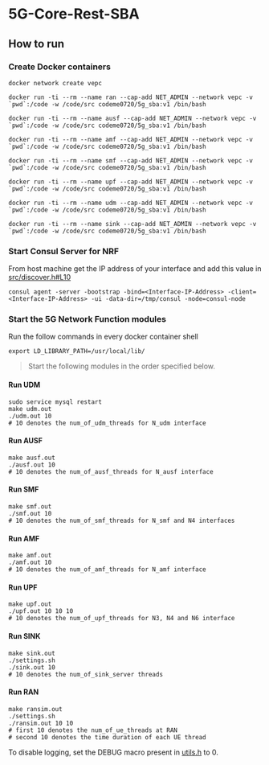 # 5G-Core-Rest-SBA

## How to run

### Create Docker containers

```
docker network create vepc

docker run -ti --rm --name ran --cap-add NET_ADMIN --network vepc -v `pwd`:/code -w /code/src codeme0720/5g_sba:v1 /bin/bash

docker run -ti --rm --name ausf --cap-add NET_ADMIN --network vepc -v `pwd`:/code -w /code/src codeme0720/5g_sba:v1 /bin/bash

docker run -ti --rm --name amf --cap-add NET_ADMIN --network vepc -v `pwd`:/code -w /code/src codeme0720/5g_sba:v1 /bin/bash

docker run -ti --rm --name smf --cap-add NET_ADMIN --network vepc -v `pwd`:/code -w /code/src codeme0720/5g_sba:v1 /bin/bash

docker run -ti --rm --name upf --cap-add NET_ADMIN --network vepc -v `pwd`:/code -w /code/src codeme0720/5g_sba:v1 /bin/bash

docker run -ti --rm --name udm --cap-add NET_ADMIN --network vepc -v `pwd`:/code -w /code/src codeme0720/5g_sba:v1 /bin/bash

docker run -ti --rm --name sink --cap-add NET_ADMIN --network vepc -v `pwd`:/code -w /code/src codeme0720/5g_sba:v1 /bin/bash
```

### Start Consul Server for NRF

From host machine get the IP address of your interface and add this value in [src/discover.h#L10](src/discover.h#L10)
```
consul agent -server -bootstrap -bind=<Interface-IP-Address> -client=<Interface-IP-Address> -ui -data-dir=/tmp/consul -node=consul-node
```

### Start the 5G Network Function modules

Run the follow commands in every docker container shell

```
export LD_LIBRARY_PATH=/usr/local/lib/
```

> Start the following modules in the order specified below.

#### Run UDM
```
sudo service mysql restart
make udm.out
./udm.out 10
# 10 denotes the num_of_udm_threads for N_udm interface
```

#### Run AUSF
```
make ausf.out
./ausf.out 10
# 10 denotes the num_of_ausf_threads for N_ausf interface
```

#### Run SMF
```
make smf.out
./smf.out 10
# 10 denotes the num_of_smf_threads for N_smf and N4 interfaces
```

#### Run AMF
```
make amf.out
./amf.out 10
# 10 denotes the num_of_amf_threads for N_amf interface
```

#### Run UPF
```
make upf.out
./upf.out 10 10 10
# 10 denotes the num_of_upf_threads for N3, N4 and N6 interface
```

#### Run SINK
```
make sink.out
./settings.sh
./sink.out 10
# 10 denotes the num_of_sink_server threads
```

#### Run RAN
```
make ransim.out
./settings.sh
./ransim.out 10 10
# first 10 denotes the num_of_ue_threads at RAN
# second 10 denotes the time duration of each UE thread
```

To disable logging, set the DEBUG macro present in [utils.h](https://github.com/sipian/5G-Core-Rest-SBA/blob/master/src/utils.h) to 0.

